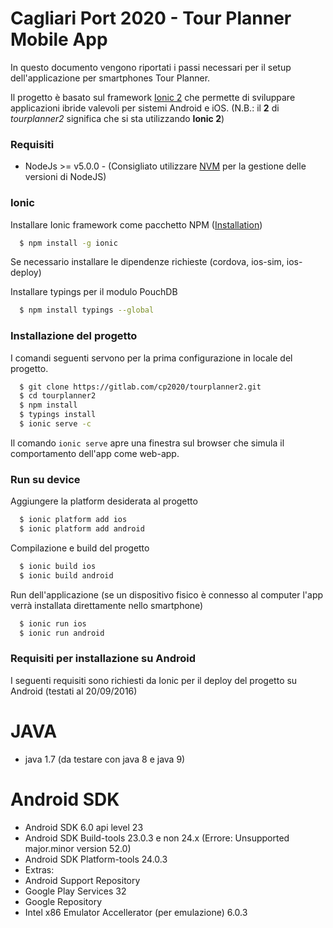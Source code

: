 # Cagliari Port 2020 - Tour Planner Mobile App #

In questo documento vengono riportati i passi necessari per il setup dell'applicazione per smartphones Tour Planner.

Il progetto è basato sul framework [Ionic 2](http://ionicframework.com/docs/v2/) che permette di sviluppare applicazioni ibride valevoli per sistemi Android e iOS.
(N.B.: il **2** di _tourplanner2_ significa che si sta utilizzando **Ionic 2**)

### Requisiti ###
* NodeJs >= v5.0.0 - (Consigliato utilizzare [NVM](https://github.com/creationix/nvm) per la gestione delle versioni di NodeJS)


### Ionic ###

Installare Ionic framework come pacchetto NPM ([Installation](http://ionicframework.com/docs/v2/getting-started/installation/))
```sh
  $ npm install -g ionic
```
Se necessario installare le dipendenze richieste (cordova, ios-sim, ios-deploy)

Installare typings per il modulo PouchDB
```sh
  $ npm install typings --global
```

### Installazione del progetto ###

I comandi seguenti servono per la prima configurazione in locale del progetto.
```sh
  $ git clone https://gitlab.com/cp2020/tourplanner2.git
  $ cd tourplanner2
  $ npm install
  $ typings install
  $ ionic serve -c
```
Il comando ` ionic serve ` apre una finestra sul browser che simula il comportamento dell'app come web-app.

### Run su device ###

Aggiungere la platform desiderata al progetto
```sh
  $ ionic platform add ios
  $ ionic platform add android
```

Compilazione e build del progetto
```sh
  $ ionic build ios
  $ ionic build android
```

Run dell'applicazione (se un dispositivo fisico è connesso al computer l'app verrà installata direttamente nello smartphone)
```sh
  $ ionic run ios
  $ ionic run android
```


### Requisiti per installazione su Android ###
I seguenti requisiti sono richiesti da Ionic per il deploy del progetto su Android (testati al 20/09/2016)


# JAVA
* java 1.7 (da testare con java 8 e java 9)

# Android SDK
* Android SDK 6.0 api level 23
* Android SDK Build-tools 23.0.3 e non 24.x (Errore: Unsupported major.minor version 52.0)
* Android SDK Platform-tools 24.0.3
* Extras:
 * Android Support Repository
 * Google Play Services 32
 * Google Repository 
 * Intel x86 Emulator Accellerator (per emulazione) 6.0.3